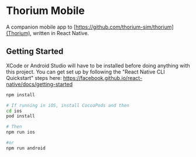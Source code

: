 # Thorium Mobile

A companion mobile app to [https://github.com/thorium-sim/thorium](Thorium), written in React Native.

## Getting Started

XCode or Android Studio will have to be installed before doing anything with this project. You can get set up by following the "React Native CLI Quickstart" steps here: https://facebook.github.io/react-native/docs/getting-started

```bash
npm install

# If running in iOS, install CocoaPods and then
cd ios
pod install

# Then
npm run ios

#or
npm run android
```

